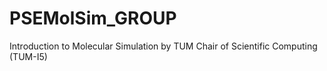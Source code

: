# PSEMolSim_GROUP
Introduction to Molecular Simulation by TUM Chair of Scientific Computing (TUM-I5)
